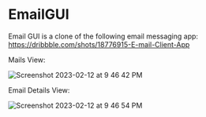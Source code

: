 # EmailGUI

Email GUI is a clone of the following email messaging app: https://dribbble.com/shots/18776915-E-mail-Client-App

Mails View:

![Screenshot 2023-02-12 at 9 46 42 PM](https://user-images.githubusercontent.com/67249396/218359150-c8dd11f6-d8c5-4a84-9eb0-76742d5e9b2f.png)


Email Details View:

![Screenshot 2023-02-12 at 9 46 54 PM](https://user-images.githubusercontent.com/67249396/218359168-b3b16c46-0011-4432-858e-032a4b77a241.png)
